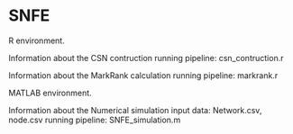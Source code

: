 # SNFE
R environment.

Information about the CSN contruction
running pipeline: csn_contruction.r

Information about the MarkRank calculation
running pipeline: markrank.r

MATLAB environment.

Information about the Numerical simulation
input data: Network.csv, node.csv
running pipeline: SNFE_simulation.m
